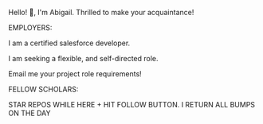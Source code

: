 
Hello! 👋, I'm Abigail.
Thrilled to make your acquaintance!

EMPLOYERS: 

I am a certified salesforce developer.

I am seeking a flexible, and self-directed role. 

Email me your project role requirements!

FELLOW SCHOLARS: 

STAR REPOS WHILE HERE + HIT FOLLOW BUTTON. I RETURN ALL BUMPS ON THE DAY
